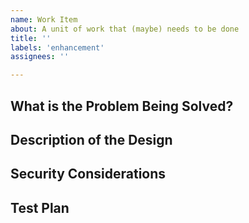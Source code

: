 ```yaml
---
name: Work Item
about: A unit of work that (maybe) needs to be done
title: ''
labels: 'enhancement'
assignees: ''

---
```


## What is the Problem Being Solved?

## Description of the Design

## Security Considerations

## Test Plan

